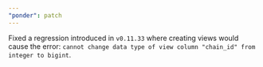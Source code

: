 ```yaml
---
"ponder": patch
---
```


Fixed a regression introduced in `v0.11.33` where creating views would cause the error: `cannot change data type of view column "chain_id" from integer to bigint`.
